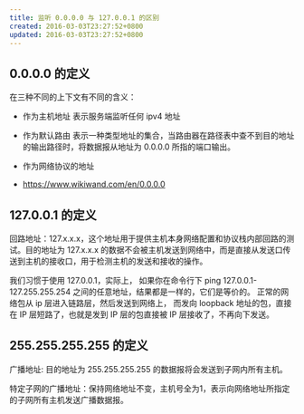 ```yaml
---
title: 监听 0.0.0.0 与 127.0.0.1 的区别
created: 2016-03-03T23:27:52+0800
updated: 2016-03-03T23:27:52+0800
---
```



## 0.0.0.0 的定义

在三种不同的上下文有不同的含义：

- 作为主机地址
  表示服务端监听任何 ipv4 地址
- 作为默认路由
  表示一种类型地址的集合，当路由器在路径表中查不到目的地址的输出路径时，将数据报从地址为 0.0.0.0 所指的端口输出。
- 作为网络协议的地址

- https://www.wikiwand.com/en/0.0.0.0

## 127.0.0.1 的定义

回路地址：127.x.x.x，这个地址用于提供主机本身网络配置和协议栈内部回路的测试。目的地址为 127.x.x.x 的数据不会被主机发送到网络中，而是直接从发送口传送到主机的接收口，用于检测主机的发送和接收的操作。

我们习惯于使用 127.0.0.1，实际上，
如果你在命令行下 ping 127.0.0.1-127.255.255.254 之间的任意地址，结果都是一样的，它们是等价的。
正常的网络包从 ip 层进入链路层，然后发送到网络上，
而发向 loopback 地址的包，直接在 IP 层短路了，也就是发到 IP 层的包直接被 IP 层接收了，不再向下发送。

## 255.255.255.255 的定义

广播地址: 目的地址为 255.255.255.255 的数据报将会发送到子网内所有主机。

特定子网的广播地址：保持网络地址不变，主机号全为1，表示向网络地址所指定的子网所有主机发送广播数据报。
